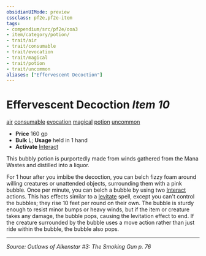 ```yaml
---
obsidianUIMode: preview
cssclass: pf2e,pf2e-item
tags:
- compendium/src/pf2e/ooa3
- item/category/potion/
- trait/air
- trait/consumable
- trait/evocation
- trait/magical
- trait/potion
- trait/uncommon
aliases: ["Effervescent Decoction"]
---
```

# Effervescent Decoction *Item 10*  
[air](air.md "Air Energy & Element Trait")  [consumable](consumable.md "Consumable Item Trait")  [evocation](evocation.md "Evocation School Trait")  [magical](magical.md "Magical Item Trait")  [potion](potion.md "Potion Item Trait")  [uncommon](uncommon.md "Uncommon Rarity Trait")  

- **Price** 160 gp
- **Bulk** L; **Usage** held in 1 hand
- **Activate** [Interact](interact.md)

This bubbly potion is purportedly made from winds gathered from the Mana Wastes and distilled into a liquor.

For 1 hour after you imbibe the decoction, you can belch fizzy foam around willing creatures or unattended objects, surrounding them with a pink bubble. Once per minute, you can belch a bubble by using two [Interact](interact.md) actions. This has effects similar to a [levitate](levitate.md) spell, except you can't control the bubbles; they rise 10 feet per round on their own. The bubble is sturdy enough to resist minor bumps or heavy winds, but if the item or creature takes any damage, the bubble pops, causing the levitation effect to end. If the creature surrounded by the bubble uses a move action rather than just ride within the bubble, the bubble also pops.


---
*Source: Outlaws of Alkenstar #3: The Smoking Gun p. 76*
